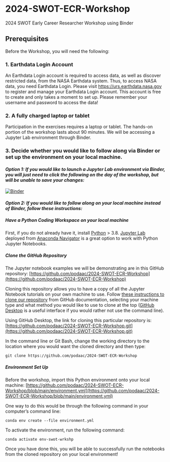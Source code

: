 # 2024-SWOT-ECR-Workshop
2024 SWOT Early Career Researcher Workshop using Binder

## Prerequisites

Before the Workshop, you will need the following:

### **1. Earthdata Login Account**

An Earthdata Login account is required to access data, as well as discover restricted data, from the NASA Earthdata system. Thus, to access NASA data, you need Earthdata Login. Please visit https://urs.earthdata.nasa.gov to register and manage your Earthdata Login account. This account is free to create and only takes a moment to set up. Please remember your username and password to access the data!

### **2. A fully charged laptop or tablet**

Participation in the exercises requires a laptop or tablet. The hands-on portion of the workshop lasts about 90 minutes. We will be accessing a Jupyter Lab environment through Binder. 

### **3. Decide whether you would like to follow along via Binder or set up the environment on your local machine.**

#### *Option 1: If you would like to launch a Jupyter Lab environment via Binder, you will just need to click the following on the day of the workshop, but will be unable to save your changes:*

[![Binder](https://mybinder.org/badge_logo.svg)](https://mybinder.org/v2/gh/podaac/2024-SWOT-ECR-Workshop/HEAD?labpath=https%3A%2F%2Fgithub.com%2Fpodaac%2F2024-SWOT-ECR-Workshop%2Fblob%2Fmain%2FSWOTHR_localmachine.ipynb)

#### *Option 2: If you would like to follow along on your local machine instead of Binder, follow these instructions:*

##### Have a Python Coding Workspace on your local machine

First, if you do not already have it, install [Python](https://www.python.org/downloads/) > 3.8. [Jupyter Lab](https://jupyter.org/install) deployed from [Anaconda Navigator](https://docs.anaconda.com/navigator/index.html) is a great option to work with Python Jupyter Notebooks. 

##### Clone the GitHub Repository

The Jupyter notebook examples we will be demonstrating are in this GitHub repository: [https://github.com/podaac/2024-SWOT-ECR-Workshop](https://github.com/podaac/2024-SWOT-ECR-Workshop)

Cloning this repository allows you to have a copy of all the Jupyter Notebook tutorials on your own machine to use. Follow [these instructions to clone our repository](https://docs.github.com/en/repositories/creating-and-managing-repositories/cloning-a-repository) from GitHub documentation, selecting your machine type and what method you would like to use to clone at the top ([GitHub Desktop](https://desktop.github.com/) is a useful interface if you would rather not use the command line).

Using GitHub Desktop, the link for cloning this particular repository is: [https://github.com/podaac/2024-SWOT-ECR-Workshop.git](https://github.com/podaac/2024-SWOT-ECR-Workshop.git)

In the command line or Git Bash, change the working directory to the location where you would want the cloned directory and then type:

`git clone https://github.com/podaac/2024-SWOT-ECR-Workshop`

##### Environment Set Up

Before the workshop, import this Python environment onto your local machine: [https://github.com/podaac/2024-SWOT-ECR-Workshop/blob/main/environment.yml](https://github.com/podaac/2024-SWOT-ECR-Workshop/blob/main/environment.yml)

One way to do this would be through the following command in your computer’s command line: 

`conda env create --file environment.yml`

To activate the environment, run the following command:

`conda activate env-swot-wrkshp`

Once you have done this, you will be able to successfully run the notebooks from the cloned repository on your local environment!
